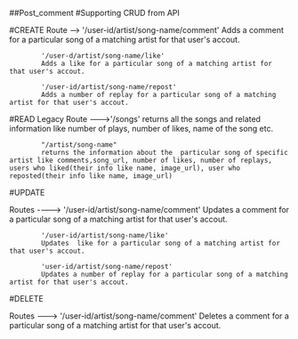 ##Post_comment
#Supporting CRUD from API

#CREATE
Route --> '/user-id/artist/song-name/comment' 
           Adds a comment for a particular song of a matching artist for that user's accout.
           
            '/user-d/artist/song-name/like'
            Adds a like for a particular song of a matching artist for that user's accout.
            
            '/user-id/artist/song-name/repost'
            Adds a number of replay for a particular song of a matching artist for that user's accout.


#READ
Legacy Route --->'/songs'
            returns all the songs and related information like number of plays, number of likes, name of the song etc.
            
            "/artist/song-name"
            returns the information about the  particular song of specific artist like comments,song_url, number of likes, number of replays, users who liked(their info like name, image_url), user who reposted(their info like name, image_url)
            
          

#UPDATE

Routes ----> '/user-id/artist/song-name/comment' 
           Updates a comment for a particular song of a matching artist for that user's accout.
           
            '/user-id/artist/song-name/like'
            Updates  like for a particular song of a matching artist for that user's accout.
            
            'user-id/artist/song-name/repost'
            Updates a number of replay for a particular song of a matching artist for that user's accout.

#DELETE

Routes ---> '/user-id/artist/song-name/comment' 
           Deletes a comment for a particular song of a matching artist for that user's accout.
           
